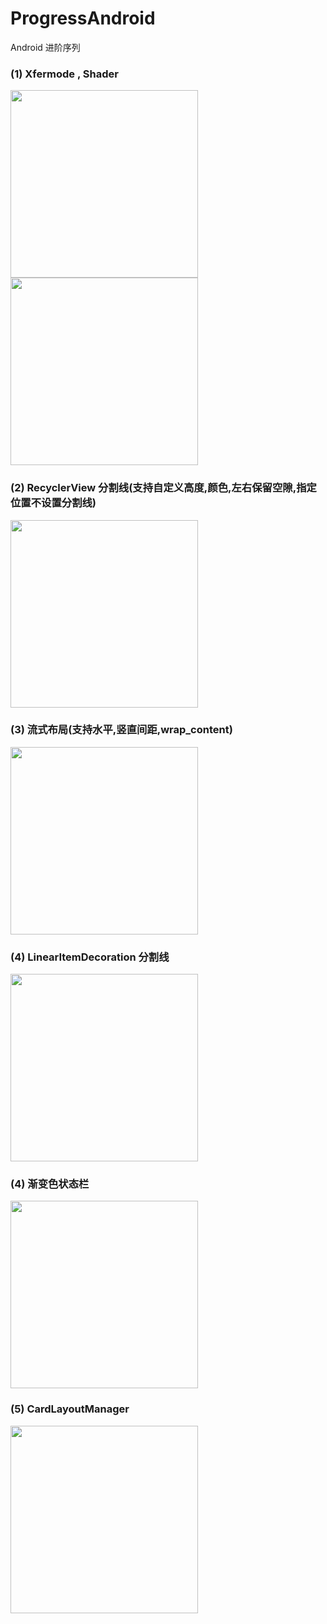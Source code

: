 # ProgressAndroid
Android 进阶序列

### (1) Xfermode , Shader
<img src="https://github.com/xing16/ProgressAndroid/raw/master/screenshot/highlight.gif" width="300px">       <img src="https://github.com/xing16/ProgressAndroid/raw/master/screenshot/ComposeShader.gif" width="300px">
### (2) RecyclerView 分割线(支持自定义高度,颜色,左右保留空隙,指定位置不设置分割线)
<img src="https://github.com/xing16/ProgressAndroid/raw/master/screenshot/LinearItemDecoration.png" width="300px">

### (3) 流式布局(支持水平,竖直间距,wrap_content)
<img src="https://github.com/xing16/ProgressAndroid/raw/master/screenshot/FlowLayout2.png" width="300px">

### (4) LinearItemDecoration 分割线
<img src="https://github.com/xing16/ProgressAndroid/raw/master/screenshot/LinearItemDecoration.png" width="300px">

### (4) 渐变色状态栏
<img src="https://github.com/xing16/ProgressAndroid/raw/master/screenshot/StatusBar.png" width="300px">


### (5) CardLayoutManager
<img src="https://github.com/xing16/ProgressAndroid/raw/master/screenshot/CardLayoutManager.png" width="300px">



